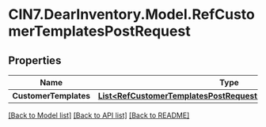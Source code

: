 # CIN7.DearInventory.Model.RefCustomerTemplatesPostRequest

## Properties

| Name                  | Type                                                                                                                              | Description | Notes      |
| --------------------- | --------------------------------------------------------------------------------------------------------------------------------- | ----------- | ---------- |
| **CustomerTemplates** | [**List&lt;RefCustomerTemplatesPostRequestCustomerTemplatesInner&gt;**](RefCustomerTemplatesPostRequestCustomerTemplatesInner.md) |             | [optional] |

[[Back to Model list]](../README.md#documentation-for-models) [[Back to API list]](../README.md#documentation-for-api-endpoints) [[Back to README]](../README.md)

